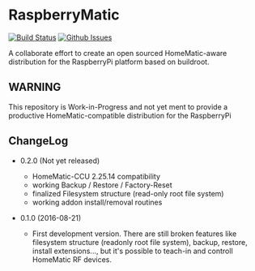 # RaspberryMatic

[![Build Status](https://travis-ci.org/jens-maus/RaspberryMatic.svg?branch=master)](https://travis-ci.org/jens-maus/RaspberryMatic)
[![Github Issues](http://githubbadges.herokuapp.com/jens-maus/RaspberryMatic/issues.svg)](https://github.com/jens-maus/RaspberryMatic/issues)

A collaborate effort to create an open sourced HomeMatic-aware distribution for the RaspberryPi platform based on buildroot.

## WARNING
This repository is Work-in-Progress and not yet ment to provide a productive HomeMatic-compatible distribution for the RaspberryPi

## ChangeLog

* 0.2.0 (Not yet released)
  * HomeMatic-CCU 2.25.14 compatibility
  * working Backup / Restore / Factory-Reset
  * finalized Filesystem structure (read-only root file system)
  * working addon install/removal routines

* 0.1.0 (2016-08-21)
  * First development version. There are still broken features like filesystem structure (readonly root file system), backup, restore, install extensions..., but it's possible to teach-in and controll HomeMatic RF devices.
